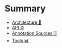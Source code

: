 # Summary

* [Architecture 📐](Architecture.md)
* [API ⚙️](API.md)
* [Annotation Sources 🗄️](Annotation-Sources.md)
* [Tools 📊](Tools.md)
